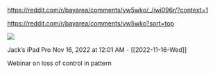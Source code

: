 https://reddit.com/r/bayarea/comments/yw5wko/_/iwi096r/?context=1

https://reddit.com/r/bayarea/comments/yw5wko?sort=top

![](<file:///Users/johnoleary/Library/Mobile Documents/iCloud~is~workflow~my~workflows/Documents/Screenshots/2022-11-16 000123.png>)

Jack’s iPad Pro
Nov 16, 2022 at 12:01 AM - [[2022-11-16-Wed]]

Webinar on loss of control in pattern
